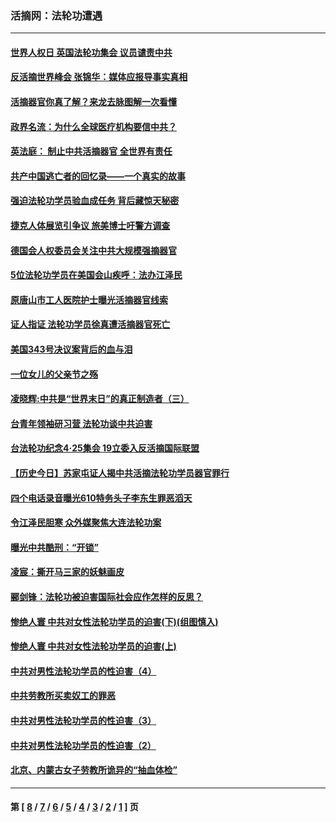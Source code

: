 ### 活摘网：法轮功遭遇
---
#### [世界人权日 英国法轮功集会 议员谴责中共](../../pages/nf5881/n13431763.md?01040430) 
#### [反活摘世界峰会 张锦华：媒体应报导事实真相](../../pages/nf5881/n13278502.md?01040430) 
#### [活摘器官你真了解？来龙去脉图解一次看懂](../../pages/nf5881/n13013820.md?01040430) 
#### [政界名流：为什么全球医疗机构要信中共？](../../pages/nf5881/n11945479.md?01040430) 
#### [英法庭： 制止中共活摘器官 全世界有责任](../../pages/nf5881/n11330691.md?01040430) 
#### [共产中国逃亡者的回忆录——一个真实的故事](../../pages/nf5881/n10918649.md?01040430) 
#### [强迫法轮功学员验血成任务 背后藏惊天秘密](../../pages/nf5881/n4252384.md?01040430) 
#### [捷克人体展览引争议 旅美博士吁警方调查](../../pages/nf5881/n9429187.md?01040430) 
#### [德国会人权委员会关注中共大规模强摘器官](../../pages/nf5881/n8418950.md?01040430) 
#### [5位法轮功学员在美国会山疾呼：法办江泽民](../../pages/nf5881/n8101519.md?01040430) 
#### [原唐山市工人医院护士曝光活摘器官线索](../../pages/nf5881/n8076384.md?01040430) 
#### [证人指证 法轮功学员徐真遭活摘器官死亡](../../pages/nf5881/n8042467.md?01040430) 
#### [美国343号决议案背后的血与泪](../../pages/nf5881/n8020684.md?01040430) 
#### [一位女儿的父亲节之殇](../../pages/nf5881/n8014122.md?01040430) 
#### [凌晓辉:中共是“世界末日”的真正制造者（三）](../../pages/nf5881/n4210333.md?01040430) 
#### [台青年领袖研习营 法轮功谈中共迫害](../../pages/nf5881/n4141857.md?01040430) 
#### [台法轮功纪念4‧25集会 19立委入反活摘国际联盟](../../pages/nf5881/n4141821.md?01040430) 
#### [【历史今日】苏家屯证人揭中共活摘法轮功学员器官罪行](../../pages/nf5881/n4135912.md?01040430) 
#### [四个电话录音曝光610特务头子李东生罪恶滔天](../../pages/nf5881/n4040060.md?01040430) 
#### [令江泽民胆寒 众外媒聚焦大连法轮功案](../../pages/nf5881/n3932671.md?01040430) 
#### [曝光中共酷刑：“开锁”](../../pages/nf5881/n3889373.md?01040430) 
#### [凌宸：撕开马三家的妖魅画皮](../../pages/nf5881/n3849369.md?01040430) 
#### [郦剑锋：法轮功被迫害国际社会应作怎样的反思？](../../pages/nf5881/n3824560.md?01040430) 
#### [惨绝人寰 中共对女性法轮功学员的迫害(下)(组图慎入)](../../pages/nf5881/n3816285.md?01040430) 
#### [惨绝人寰 中共对女性法轮功学员的迫害(上)](../../pages/nf5881/n3815374.md?01040430) 
#### [中共对男性法轮功学员的性迫害（4）](../../pages/nf5881/n3769144.md?01040430) 
#### [中共劳教所买卖奴工的罪恶](../../pages/nf5881/n3769378.md?01040430) 
#### [中共对男性法轮功学员的性迫害（3）](../../pages/nf5881/n3768231.md?01040430) 
#### [中共对男性法轮功学员的性迫害（2）](../../pages/nf5881/n3767211.md?01040430) 
#### [北京、内蒙古女子劳教所诡异的“抽血体检”](../../pages/nf5881/n3753158.md?01040430) 

---
#### 第 [ [8](./8.md?01040430) / [7](./7.md?01040430) / [6](./6.md?01040430) / [5](./5.md?01040430) / [4](./4.md?01040430) / [3](./3.md?01040430) / [2](./2.md?01040430) / [1](./1.md?01040430) ] 页
